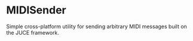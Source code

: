 # MIDISender
Simple cross-platform utility for sending arbitrary MIDI messages built on the JUCE framework.

